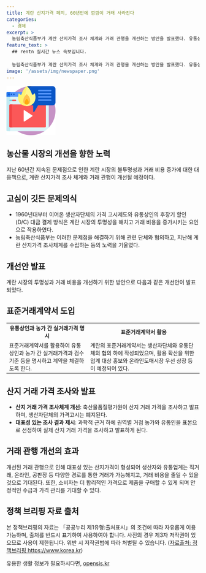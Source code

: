 ```yaml
---
title: 계란 산지가격 폐지, 60년만에 깜깜이 거래 사라진다
categories:
  - 경제
excerpt: >
  농림축산식품부가 계란 산지가격 조사 체계와 거래 관행을 개선하는 방안을 발표했다. 유통상인과 농가 간 표준거래계약서를 활용하게 되며, 후장기 할인(D/C) 대금 결제 방식이 폐지될 전망이다. 생산자단체의 희망가격 고시를 폐지하고 축산물품질평가원이 산지 거래 가격을 조사해 발표하게 될 것이다. 이를 통해 투명성과 신뢰성이 높아지며, 거래 비용을 줄이고 안정적인 계란 수급과 가격 관리를 기대할 수 있다.
feature_text: >
  ## rentn 실시간 뉴스 속보입니다.

  농림축산식품부가 계란 산지가격 조사 체계와 거래 관행을 개선하는 방안을 발표했다. 유통상인과 농가 간 표준거래계약서를 활용하게 되며, 후장기 할인(D/C) 대금 결제 방식이 폐지될 전망이다. 생산자단체의 희망가격 고시를 폐지하고 축산물품질평가원이 산지 거래 가격을 조사해 발표하게 될 것이다. 이를 통해 투명성과 신뢰성이 높아지며, 거래 비용을 줄이고 안정적인 계란 수급과 가격 관리를 기대할 수 있다.
image: '/assets/img/newspaper.png'
---
```


<p><img src="/assets/img/news.png" alt="rentncar 속보" /></p>

<h2>농산물 시장의 개선을 향한 노력</h2>

<p data-ke-size="size16">지난 60년간 지속된 문제점으로 인한 계란 시장의 불투명성과 거래 비용 증가에 대한 대응책으로, 계란 산지가격 조사 체계와 거래 관행이 개선될 예정이다.</p>

<h2>고심이 깃든 문제의식</h2>

<ul>
  <li>1960년대부터 이어온 생산자단체의 가격 고시제도와 유통상인의 후장기 할인(D/C) 대금 결제 방식은 계란 시장의 투명성을 해치고 거래 비용을 증가시키는 요인으로 작용하였다.</li>
  <li>농림축산식품부는 이러한 문제점을 해결하기 위해 관련 단체와 협의하고, 지난해 계란 산지가격 조사체계를 수립하는 등의 노력을 기울였다.</li>
</ul>

<h2>개선안 발표</h2>

<p data-ke-size="size16">계란 시장의 투명성과 거래 비용을 개선하기 위한 방안으로 다음과 같은 개선안이 발표되었다.</p>

<h2>표준거래계약서 도입</h2>

<table>
  <tr>
    <td style="text-align: center; height: 17px;"><b>유통상인과 농가 간 실거래가격 명시</b></td>
    <td style="text-align: center; height: 17px;"><b>표준거래계약서 활용</b></td>
  </tr>
  <tr>
    <td>표준거래계약서를 활용하여 유통상인과 농가 간 실거래가격과 검수기준 등을 명시하고 계약을 체결하도록 한다.</td>
    <td>계란의 표준거래계약서는 생산자단체와 유통단체의 협의 하에 작성되었으며, 활용 확산을 위한 업계 대상 홍보와 온라인도매시장 우선 상장 등이 예정되어 있다.</td>
  </tr>
</table>

<h2>산지 거래 가격 조사와 발표</h2>

<ul>
  <li><b>산지 거래 가격 조사체계 개선</b>: 축산물품질평가원이 산지 거래 가격을 조사하고 발표하며, 생산자단체의 가격고시는 폐지된다.</li>
  <li><b>대표성 있는 조사 결과 제시</b>: 과학적 근거 하에 권역별 거점 농가와 유통인을 표본으로 선정하여 실제 산지 거래 가격을 조사하고 발표하게 된다.</li>
</ul>

<h2>거래 관행 개선의 효과</h2>

<p data-ke-size="size16">개선된 거래 관행으로 인해 대표성 있는 산지가격이 형성되어 생산자와 유통업계는 직거래, 온라인, 공판장 등 다양한 경로를 통한 거래가 가능해지고, 거래 비용을 줄일 수 있을 것으로 기대된다. 또한, 소비자는 더 합리적인 가격으로 제품을 구매할 수 있게 되며 안정적인 수급과 가격 관리를 기대할 수 있다.</p>

<h2>정책 브리핑 자료 출처</h2>

<p data-ke-size="size16">본 정책브리핑의 자료는 「공공누리 제1유형:출처표시」의 조건에 따라 자유롭게 이용 가능하며, 출처를 반드시 표기하여 사용하여야 합니다. 사진의 경우 제3자 저작권이 있으므로 사용이 제한됩니다. 위반 시 저작권법에 따라 처벌될 수 있습니다. (<a href="https://https://www.korea.kr/policy/pressReleaseView.do?newsId=156417067">자료출처: 정책브리핑 https://www.korea.kr</a>)</p>
유용한 생활 정보가 필요하시다면, <a href="https://opensis.kr" rel="dofollow">opensis.kr</a>


